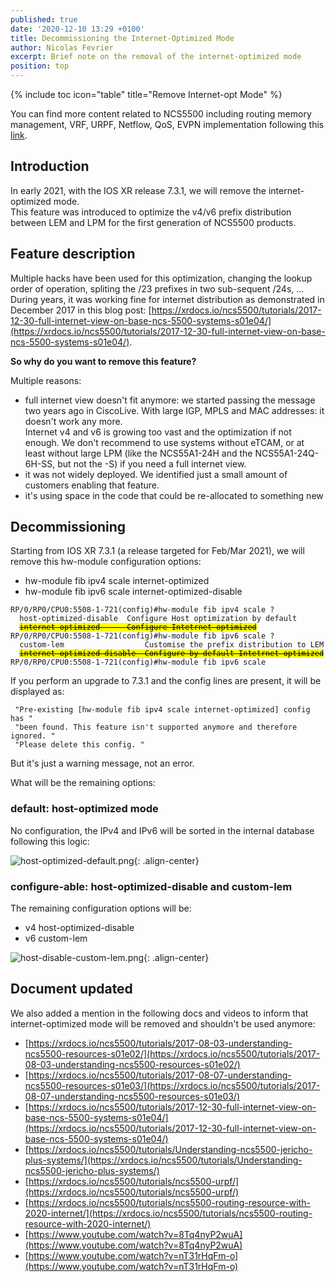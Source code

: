 ```yaml
---
published: true
date: '2020-12-10 13:29 +0100'
title: Decommissioning the Internet-Optimized Mode
author: Nicolas Fevrier
excerpt: Brief note on the removal of the internet-optimized mode
position: top
---
```

{% include toc icon="table" title="Remove Internet-opt Mode" %} 

You can find more content related to NCS5500 including routing memory management, VRF, URPF, Netflow, QoS, EVPN implementation following this [link](https://xrdocs.io/ncs5500/tutorials/).

## Introduction

In early 2021, with the IOS XR release 7.3.1, we will remove the internet-optimized mode.  
This feature was introduced to optimize the v4/v6 prefix distribution between LEM and LPM for the first generation of NCS5500 products. 

## Feature description

Multiple hacks have been used for this optimization, changing the lookup order of operation, spliting the /23 prefixes in two sub-sequent /24s, ...  
During years, it was working fine for internet distribution as demonstrated in December 2017 in this blog post: [https://xrdocs.io/ncs5500/tutorials/2017-12-30-full-internet-view-on-base-ncs-5500-systems-s01e04/](https://xrdocs.io/ncs5500/tutorials/2017-12-30-full-internet-view-on-base-ncs-5500-systems-s01e04/).  

**So why do you want to remove this feature?**

Multiple reasons:  
- full internet view doesn't fit anymore: we started passing the message two years ago in CiscoLive. With large IGP, MPLS and MAC addresses: it doesn't work any more.  
Internet v4 and v6 is growing too vast and the optimization if not enough. We don't recommend to use systems without eTCAM, or at least without large LPM (like the NCS55A1-24H and the NCS55A1-24Q-6H-SS, but not the -S) if you need a full internet view.  
- it was not widely deployed. We identified just a small amount of customers enabling that feature.
- it's using space in the code that could be re-allocated to something new

## Decommissioning

Starting from IOS XR 7.3.1 (a release targeted for Feb/Mar 2021), we will remove this hw-module configuration options:
- hw-module fib ipv4 scale internet-optimized
- hw-module fib ipv6 scale internet-optimized-disable

<div class="highlighter-rouge">
<pre class="highlight">
<code>RP/0/RP0/CPU0:5508-1-721(config)#hw-module fib ipv4 scale ?
  host-optimized-disable  Configure Host optimization by default
  <mark><del>internet-optimized      Configure Intetrnet optimized</del></mark>
RP/0/RP0/CPU0:5508-1-721(config)#hw-module fib ipv6 scale ?
  custom-lem                  Customise the prefix distribution to LEM
  <mark><del>internet-optimized-disable  Configure by default Intetrnet optimized</del></mark>
RP/0/RP0/CPU0:5508-1-721(config)#hw-module fib ipv6 scale</code>
</pre>
</div>

If you perform an upgrade to 7.3.1 and the config lines are present, it will be displayed as:  

<div class="highlighter-rouge">
<pre class="highlight">
<code> "Pre-existing [hw-module fib ipv4 scale internet-optimized] config has "  
 "been found. This feature isn't supported anymore and therefore ignored. "  
 "Please delete this config. "  </code>
</pre>
</div>

But it's just a warning message, not an error.

What will be the remaining options:

### default: host-optimized mode

No configuration, the IPv4 and IPv6 will be sorted in the internal database following this logic:

![host-optimized-default.png]({{site.baseurl}}/images/host-optimized-default.png){: .align-center}


### configure-able: host-optimized-disable and custom-lem

The remaining configuration options will be:  
- v4 host-optimized-disable
- v6 custom-lem

![host-disable-custom-lem.png]({{site.baseurl}}/images/host-disable-custom-lem.png){: .align-center}


## Document updated

We also added a mention in the following docs and videos to inform that internet-optimized mode will be removed and shouldn't be used anymore:

- [https://xrdocs.io/ncs5500/tutorials/2017-08-03-understanding-ncs5500-resources-s01e02/](https://xrdocs.io/ncs5500/tutorials/2017-08-03-understanding-ncs5500-resources-s01e02/)
- [https://xrdocs.io/ncs5500/tutorials/2017-08-07-understanding-ncs5500-resources-s01e03/](https://xrdocs.io/ncs5500/tutorials/2017-08-07-understanding-ncs5500-resources-s01e03/)
- [https://xrdocs.io/ncs5500/tutorials/2017-12-30-full-internet-view-on-base-ncs-5500-systems-s01e04/](https://xrdocs.io/ncs5500/tutorials/2017-12-30-full-internet-view-on-base-ncs-5500-systems-s01e04/)
- [https://xrdocs.io/ncs5500/tutorials/Understanding-ncs5500-jericho-plus-systems/](https://xrdocs.io/ncs5500/tutorials/Understanding-ncs5500-jericho-plus-systems/)
- [https://xrdocs.io/ncs5500/tutorials/ncs5500-urpf/](https://xrdocs.io/ncs5500/tutorials/ncs5500-urpf/)
- [https://xrdocs.io/ncs5500/tutorials/ncs5500-routing-resource-with-2020-internet/](https://xrdocs.io/ncs5500/tutorials/ncs5500-routing-resource-with-2020-internet/)
- [https://www.youtube.com/watch?v=8Tq4nyP2wuA](https://www.youtube.com/watch?v=8Tq4nyP2wuA)
- [https://www.youtube.com/watch?v=nT31rHqFm-o](https://www.youtube.com/watch?v=nT31rHqFm-o)
